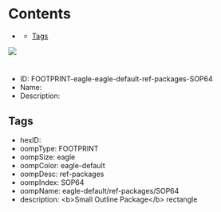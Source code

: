 



Contents
========

* [](#)
	* [Tags](#tags)
  
![][im]
# 

- ID: FOOTPRINT-eagle-eagle-default-ref-packages-SOP64
- Name: 
- Description: 

## Tags

- hexID: 
- oompType: FOOTPRINT
- oompSize: eagle
- oompColor: eagle-default
- oompDesc: ref-packages
- oompIndex: SOP64
- oompName: eagle-default/ref-packages/SOP64
- description: &lt;b&gt;Small Outline Package&lt;/b&gt; rectangle



[im]: image.png
